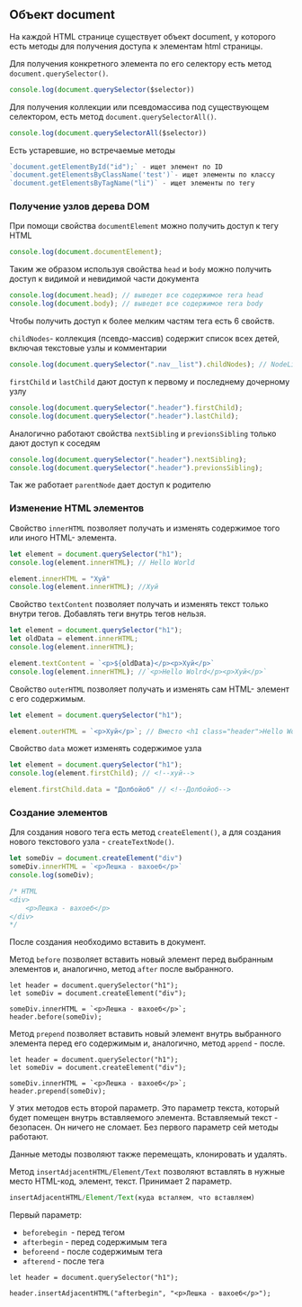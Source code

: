 ## Объект document

На каждой HTML странице существует объект document, у которого есть методы для получения доступа к элементам html страницы. 

Для получения  конкретного элемента по его селектору есть метод `document.querySelector()`. 

```js
console.log(document.querySelector($selector))
```

Для получения коллекции или псевдомассива под существующем селектором, есть метод `document.querySelectorAll()`.

```js
console.log(document.querySelectorAll($selector))
```

Есть устаревшие, но встречаемые методы
```js
`document.getElementById("id");` - ищет элемент по ID
`document.getElementsByClassName('test')`- ищет элементы по классу
`document.getElementsByTagName("li")` - ищет элементы по тегу
```
### Получение узлов дерева DOM

При помощи свойства `documentElement` можно получить доступ к тегу HTML
```js
console.log(document.documentElement);
```

Таким же образом используя свойства `head` и `body` можно получить доступ к видимой и невидимой части документа

``` js
console.log(document.head); // выведет все содержимое тега head
console.log(document.body); // выведет все содержимое тега body
```

Чтобы получить доступ к более мелким частям тега есть 6 свойств.

`childNodes`- коллекция (псевдо-массив) содержит список всех детей, включая текстовые узлы и комментарии

```js
console.log(document.querySelector(".nav__list").childNodes); // NodeList(7) [text, li.nav__item, text, li.nav__item, text, li.nav__item, text]
```

`firstChild` и `lastChild` дают доступ к первому и последнему дочерному узлу

```js
console.log(document.querySelector(".header").firstChild);
console.log(document.querySelector(".header").lastChild);
```

Аналогично работают свойства `nextSibling` и `previonsSibling` только дают доступ к соседям

```js
console.log(document.querySelector(".header").nextSibling);
console.log(document.querySelector(".header").previonsSibling);
```

Так же работает `parentNode` дает доступ к родителю

### Изменение HTML элементов

Свойство `innerHTML` позволяет получать и изменять содержимое того или иного HTML- элемента. 

```js
let element = document.querySelector("h1");
console.log(element.innerHTML); // Hello World

element.innerHTML = "Хуй"
console.log(element.innerHTML); //Хуй
```

Свойство `textContent` позволяет получать и изменять текст только внутри тегов. Добавлять теги внутрь тегов нельзя.

```js
let element = document.querySelector("h1");
let oldData = element.innerHTML;
console.log(element.innerHTML);

element.textContent = `<p>${oldData}</p><p>Хуй</p>`
console.log(element.innerHTML); //`<p>Hello Wolrd</p><p>Хуй</p>`
```

Свойство `outerHTML` позволяет получать и изменять сам HTML- элемент с его содержимым.

```js
let element = document.querySelector("h1");

element.outerHTML = `<p>Хуй</p>`; // Вместо <h1 class="header">Hello Wolrd</h1>, будет <p>Хуй</p>
```

Свойство `data` может изменять содержимое узла

```js
let element = document.querySelector("h1");
console.log(element.firstChild); // <!--хуй-->

element.firstChild.data = "Долбойоб" // <!--Долбойоб-->
```

### Создание элементов

Для создания нового тега есть метод `createElement()`, а для создания нового текстового узла - `createTextNode()`.

```js
let someDiv = document.createElement("div")
someDiv.innerHTML = `<p>Лешка - вахоеб</p>`
console.log(someDiv);

/* HTML 
<div>
	<p>Лешка - вахоеб</p>
</div>
*/
```

После создания необходимо вставить в документ.

Метод `before` позволяет вставить новый элемент перед выбранным элементов и, аналогично, метод `after` после выбранного.

```JS
let header = document.querySelector("h1");
let someDiv = document.createElement("div");

someDiv.innerHTML = `<p>Лешка - вахоеб</p>`;
header.before(someDiv);
```


Метод `prepend` позволяет вставить новый элемент внутрь выбранного элемента перед его содержимым и, аналогично, метод `append` - после.

``` JS
let header = document.querySelector("h1");
let someDiv = document.createElement("div");

someDiv.innerHTML = `<p>Лешка - вахоеб</p>`;
header.prepend(someDiv);
```

У этих методов есть второй параметр. Это параметр текста, который будет помещен внутрь вставляемого элемента. Вставляемый текст - безопасен. Он ничего не сломает. Без первого параметр сей методы работают.

Данные методы позволяют также перемещать, клонировать и удалять.

Метод `insertAdjacentHTML/Element/Text` позволяют вставлять в нужные место HTML-код, элемент, текст. Принимает 2 параметр.

```js
insertAdjacentHTML/Element/Text(куда всталяем, что вставляем)
```
Первый параметр: 
- `beforebegin `- перед тегом
- `afterbegin` - перед содержимым тега
- `beforeend` - после содержимым тега
- `afterend` - после тега

``` Js
let header = document.querySelector("h1");

header.insertAdjacentHTML("afterbegin", "<p>Лешка - вахоеб</p>");
```
